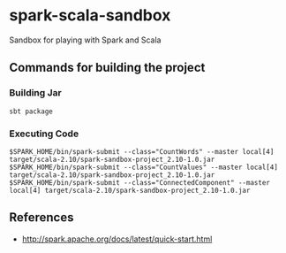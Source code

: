 # spark-scala-sandbox
Sandbox for playing with Spark and Scala 

## Commands for building the project

### Building Jar

    sbt package

### Executing Code    
    $SPARK_HOME/bin/spark-submit --class="CountWords" --master local[4] target/scala-2.10/spark-sandbox-project_2.10-1.0.jar
    $SPARK_HOME/bin/spark-submit --class="CountValues" --master local[4] target/scala-2.10/spark-sandbox-project_2.10-1.0.jar
    $SPARK_HOME/bin/spark-submit --class="ConnectedComponent" --master local[4] target/scala-2.10/spark-sandbox-project_2.10-1.0.jar

## References
- http://spark.apache.org/docs/latest/quick-start.html
